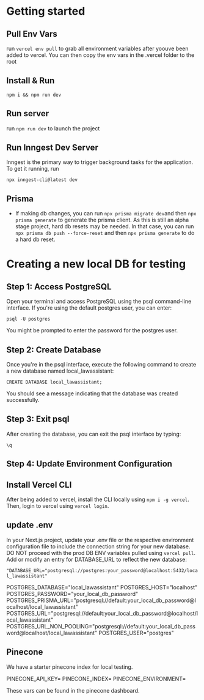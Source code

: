 # Getting started

## Pull Env Vars

run `vercel env pull` to grab all environment variables after yoouve been added to vercel. You can then copy the env vars in the .vercel folder to the root

## Install & Run

`npm i && npm run dev`

## Run server

run `npm run dev` to launch the project

## Run Inngest Dev Server

Inngest is the primary way to trigger background tasks for the application. To get it running, run

`npx inngest-cli@latest dev`

## Prisma

- If making db changes, you can run `npx prisma migrate dev`and then `npx prisma generate` to generate the prisma client. As this is still an alpha stage project, hard db resets may be needed. In that case, you can run `npx prisma db push --force-reset` and then `npx prisma generate` to do a hard db reset.

# Creating a new local DB for testing

## Step 1: Access PostgreSQL

Open your terminal and access PostgreSQL using the psql command-line interface. If you're using the default postgres user, you can enter:

`psql -U postgres`

You might be prompted to enter the password for the postgres user.

## Step 2: Create Database

Once you're in the psql interface, execute the following command to create a new database named local_lawassistant:

`CREATE DATABASE local_lawassistant;`

You should see a message indicating that the database was created successfully.

## Step 3: Exit psql

After creating the database, you can exit the psql interface by typing:

`\q`

## Step 4: Update Environment Configuration

## Install Vercel CLI

After being added to vercel, install the CLI locally using `npm i -g vercel`. Then, login to vercel using `vercel login`.

## update .env

In your Next.js project, update your .env file or the respective environment configuration file to include the connection string for your new database. DO NOT proceed with the prod DB ENV variables pulled using `vercel pull`. Add or modify an entry for DATABASE_URL to reflect the new database:

`"DATABASE_URL="postgresql://postgres:your_password@localhost:5432/local_lawassistant"`

POSTGRES_DATABASE="local_lawassistant"
POSTGRES_HOST="localhost"
POSTGRES_PASSWORD="your_local_db_password"
POSTGRES_PRISMA_URL="postgresql://default:your_local_db_password@localhost/local_lawassistant"
POSTGRES_URL="postgresql://default:your_local_db_password@localhost/local_lawassistant"
POSTGRES_URL_NON_POOLING="postgresql://default:your_local_db_password@localhost/local_lawassistant"
POSTGRES_USER="postgres"

## Pinecone

We have a starter pinecone index for local testing. 

PINECONE_API_KEY=
PINECONE_INDEX=
PINECONE_ENVIRONMENT=

These vars can be found in the pinecone dashboard.

